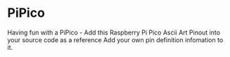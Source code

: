# PiPico

Having fun with a PiPico - 
Add this Raspberry Pi Pico Ascii Art Pinout into your source code as a reference
Add your own pin definition infomation to it.
